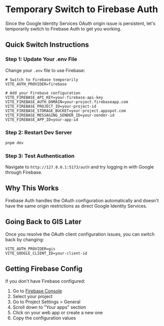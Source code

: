 # Temporary Switch to Firebase Auth

Since the Google Identity Services OAuth origin issue is persistent, let's temporarily switch to Firebase Auth to get you working.

## Quick Switch Instructions

### Step 1: Update Your .env File

Change your `.env` file to use Firebase:

```env
# Switch to Firebase temporarily
VITE_AUTH_PROVIDER=firebase

# Add your Firebase configuration
VITE_FIREBASE_API_KEY=your-firebase-api-key
VITE_FIREBASE_AUTH_DOMAIN=your-project.firebaseapp.com
VITE_FIREBASE_PROJECT_ID=your-project-id
VITE_FIREBASE_STORAGE_BUCKET=your-project.appspot.com
VITE_FIREBASE_MESSAGING_SENDER_ID=your-sender-id
VITE_FIREBASE_APP_ID=your-app-id
```

### Step 2: Restart Dev Server

```bash
pnpm dev
```

### Step 3: Test Authentication

Navigate to `http://127.0.0.1:5173/auth` and try logging in with Google through Firebase.

## Why This Works

Firebase Auth handles the OAuth configuration automatically and doesn't have the same origin restrictions as direct Google Identity Services.

## Going Back to GIS Later

Once you resolve the OAuth client configuration issues, you can switch back by changing:

```env
VITE_AUTH_PROVIDER=gis
VITE_GOOGLE_CLIENT_ID=your-client-id
```

## Getting Firebase Config

If you don't have Firebase configured:

1. Go to [Firebase Console](https://console.firebase.google.com/)
2. Select your project
3. Go to Project Settings > General
4. Scroll down to "Your apps" section
5. Click on your web app or create a new one
6. Copy the configuration values
